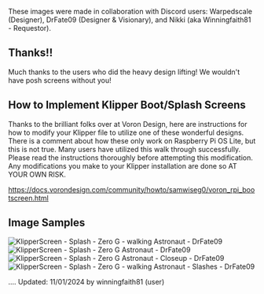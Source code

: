 These images were made in collaboration with Discord users: Warpedscale (Designer), DrFate09 (Designer & Visionary), and Nikki (aka Winningfaith81 - Requestor). 

## Thanks!!
Much thanks to the users who did the heavy design lifting! We wouldn't have posh screens without you!

## How to Implement Klipper Boot/Splash Screens
Thanks to the brilliant folks over at Voron Design, here are instructions for how to modify your Klipper file to utilize one of these wonderful designs. 
There is a comment about how these only work on Raspberry Pi OS Lite, but this is not true. Many users have utilized this walk through successfully. 
Please read the instructions thoroughly before attempting this modification. 
Any modifications you make to your Klipper installation are done so AT YOUR OWN RISK. 

https://docs.vorondesign.com/community/howto/samwiseg0/voron_rpi_bootscreen.html

## Image Samples
![KlipperScreen - Splash - Zero G - walking Astronaut - DrFate09](https://github.com/user-attachments/assets/81870b1c-262e-43c5-8564-15be2ec3cf88)
![KlipperScreen - Splash - Zero G Astronaut - DrFate09](https://github.com/user-attachments/assets/11f64953-9165-4c4b-bb00-0cf8bf2d984e)
![KlipperScreen - Splash - Zero G Astronaut -  Closeup - DrFate09](https://github.com/user-attachments/assets/9cd261e8-ddf9-49b0-acf1-54f2e4f8ea23)
![KlipperScreen - Splash - Zero G - walking Astronaut - Slashes - DrFate09](https://github.com/user-attachments/assets/fd7bd9ad-3776-4352-9d4c-677e38dfe65e)



.... Updated: 11/01/2024 by winningfaith81 (user)
